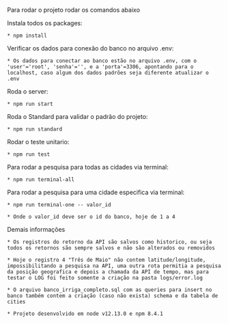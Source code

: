 Para rodar o projeto rodar os comandos abaixo

Instala todos os packages:
    
    * npm install

Verificar os dados para conexão do banco no arquivo .env:
    
    * Os dados para conectar ao banco estão no arquivo .env, com o 'user'='root', 'senha'='', e a 'porta'=3306, apontando para o localhost, caso algum dos dados padrões seja diferente atualizar o .env

Roda o server:
    
    * npm run start

Roda o Standard para validar o padrão do projeto:
    
    * npm run standard

Rodar o teste unitario:
    
    * npm run test

Para rodar a pesquisa para todas as cidades via terminal:
    
    * npm run terminal-all

Para rodar a pesquisa para uma cidade especifica via terminal:
    
    * npm run terminal-one -- valor_id

    * Onde o valor_id deve ser o id do banco, hoje de 1 a 4

Demais informações

    * Os registros do retorno da API são salvos como historico, ou seja todos os retornos são sempre salvos e não são alterados ou removidos
    
    * Hoje o registro 4 "Três de Maio" não contem latitude/longitude, impossibilitando a pesquisa na API, uma outra rota permitia a pesquisa da posição geografica e depois a chamada da API de tempo, mas para testar o LOG foi feito somente a criação na pasta logs/error.log
    
    * O arquivo banco_irriga_completo.sql com as queries para insert no banco também contem a criação (caso não exista) schema e da tabela de cities
    
    * Projeto desenvolvido em node v12.13.0 e npm 8.4.1
    
